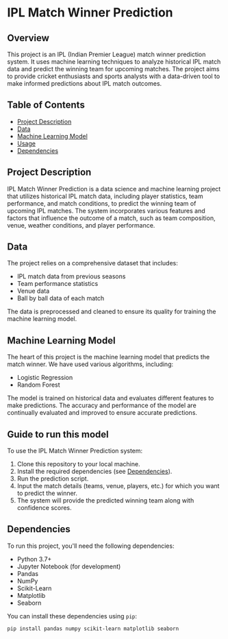 # IPL Match Winner Prediction

## Overview

This project is an IPL (Indian Premier League) match winner prediction system. It uses machine learning techniques to analyze historical IPL match data and predict the winning team for upcoming matches. The project aims to provide cricket enthusiasts and sports analysts with a data-driven tool to make informed predictions about IPL match outcomes.

## Table of Contents

- [Project Description](#project-description)
- [Data](#data)
- [Machine Learning Model](#machine-learning-model)
- [Usage](#usage)
- [Dependencies](#dependencies)

## Project Description

IPL Match Winner Prediction is a data science and machine learning project that utilizes historical IPL match data, including player statistics, team performance, and match conditions, to predict the winning team of upcoming IPL matches. The system incorporates various features and factors that influence the outcome of a match, such as team composition, venue, weather conditions, and player performance.

## Data

The project relies on a comprehensive dataset that includes:

- IPL match data from previous seasons
- Team performance statistics
- Venue data
- Ball by ball data of each match

The data is preprocessed and cleaned to ensure its quality for training the machine learning model.

## Machine Learning Model

The heart of this project is the machine learning model that predicts the match winner. We have used various algorithms, including:

- Logistic Regression
- Random Forest

The model is trained on historical data and evaluates different features to make predictions. The accuracy and performance of the model are continually evaluated and improved to ensure accurate predictions.

## Guide to run this model

To use the IPL Match Winner Prediction system:

1. Clone this repository to your local machine.
2. Install the required dependencies (see [Dependencies](#dependencies)).
3. Run the prediction script.
4. Input the match details (teams, venue, players, etc.) for which you want to predict the winner.
5. The system will provide the predicted winning team along with confidence scores.

## Dependencies

To run this project, you'll need the following dependencies:

- Python 3.7+
- Jupyter Notebook (for development)
- Pandas
- NumPy
- Scikit-Learn
- Matplotlib
- Seaborn

You can install these dependencies using `pip`:

```bash
pip install pandas numpy scikit-learn matplotlib seaborn
